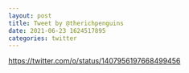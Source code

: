 ```yaml
--- 
layout: post 
title: Tweet by @therichpenguins 
date: 2021-06-23 1624517895 
categories: twitter 
--- 
```

https://twitter.com/o/status/1407956197668499456